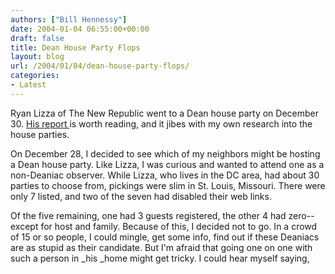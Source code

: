 ```yaml
---
authors: ["Bill Hennessy"]
date: 2004-01-04 06:55:00+00:00
draft: false
title: Dean House Party Flops
layout: blog
url: /2004/01/04/dean-house-party-flops/
categories:
- Latest
---
```


Ryan Lizza of The New Republic went to a Dean house party on December 30. [His report ](https://www.tnr.com/doc.mhtml?i=express&s=lizza123103)is worth reading, and it jibes with my own research into the house parties.

On December 28, I decided to see which of my neighbors might be hosting a Dean house party. Like Lizza, I was curious and wanted to attend one as a non-Deaniac observer. While Lizza, who lives in the DC area, had about 30 parties to choose from, pickings were slim in St. Louis, Missouri. There were only 7 listed, and two of the seven had disabled their web links.

Of the five remaining, one had 3 guests registered, the other 4 had zero--except for host and family. Because of this, I decided not to go. In a crowd of 15 or so people, I could mingle, get some info, find out if these Deaniacs are as stupid as their candidate. But I'm afraid that going one on one with such a person in _his _home might get tricky. I could hear myself saying, 
